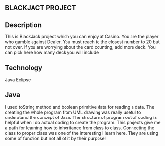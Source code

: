 ## BLACKJACT PROJECT
	
## Description
This is BlackJack project which you can enjoy at Casino. You are the player who gamble against Dealer. You must reach to the closest number to 20 but not over. If you are worrying about the card counting, add more deck. You can pick here how many deck you will include.
## Technology
Java
Eclipse
## Java
I used toString method and boolean primitive data for reading a data. The creating the whole program from UML drawing was really useful to understand the concept of Java. The structure of program out of coding is helpful when I do actual coding to create the program. This projects give me a path for learning how to inheritance from class to class. Connecting the class to proper class was one of the interesting I learn here. They are using some of function but not all of it by their purpose! 